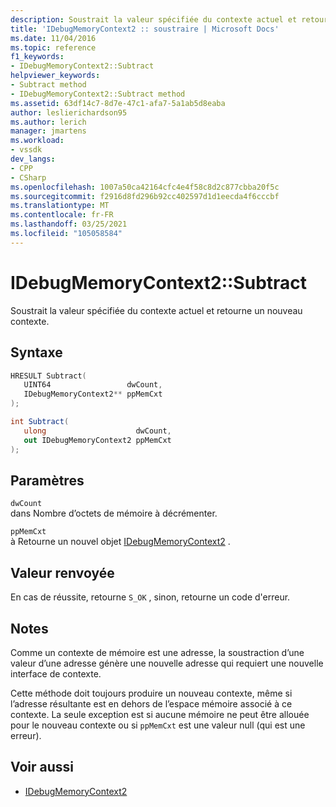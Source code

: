 ```yaml
---
description: Soustrait la valeur spécifiée du contexte actuel et retourne un nouveau contexte.
title: 'IDebugMemoryContext2 :: soustraire | Microsoft Docs'
ms.date: 11/04/2016
ms.topic: reference
f1_keywords:
- IDebugMemoryContext2::Subtract
helpviewer_keywords:
- Subtract method
- IDebugMemoryContext2::Subtract method
ms.assetid: 63df14c7-8d7e-47c1-afa7-5a1ab5d8eaba
author: leslierichardson95
ms.author: lerich
manager: jmartens
ms.workload:
- vssdk
dev_langs:
- CPP
- CSharp
ms.openlocfilehash: 1007a50ca42164cfc4e4f58c8d2c877cbba20f5c
ms.sourcegitcommit: f2916d8fd296b92cc402597d1d1eecda4f6cccbf
ms.translationtype: MT
ms.contentlocale: fr-FR
ms.lasthandoff: 03/25/2021
ms.locfileid: "105058584"
---
```

# <a name="idebugmemorycontext2subtract"></a>IDebugMemoryContext2::Subtract
Soustrait la valeur spécifiée du contexte actuel et retourne un nouveau contexte.

## <a name="syntax"></a>Syntaxe

```cpp
HRESULT Subtract( 
   UINT64                 dwCount,
   IDebugMemoryContext2** ppMemCxt
);
```

```csharp
int Subtract(
   ulong                    dwCount,
   out IDebugMemoryContext2 ppMemCxt
);
```

## <a name="parameters"></a>Paramètres
`dwCount`\
dans Nombre d’octets de mémoire à décrémenter.

`ppMemCxt`\
à Retourne un nouvel objet [IDebugMemoryContext2](../../../extensibility/debugger/reference/idebugmemorycontext2.md) .

## <a name="return-value"></a>Valeur renvoyée
 En cas de réussite, retourne `S_OK` , sinon, retourne un code d'erreur.

## <a name="remarks"></a>Notes
 Comme un contexte de mémoire est une adresse, la soustraction d’une valeur d’une adresse génère une nouvelle adresse qui requiert une nouvelle interface de contexte.

 Cette méthode doit toujours produire un nouveau contexte, même si l’adresse résultante est en dehors de l’espace mémoire associé à ce contexte. La seule exception est si aucune mémoire ne peut être allouée pour le nouveau contexte ou si `ppMemCxt` est une valeur null (qui est une erreur).

## <a name="see-also"></a>Voir aussi
- [IDebugMemoryContext2](../../../extensibility/debugger/reference/idebugmemorycontext2.md)
